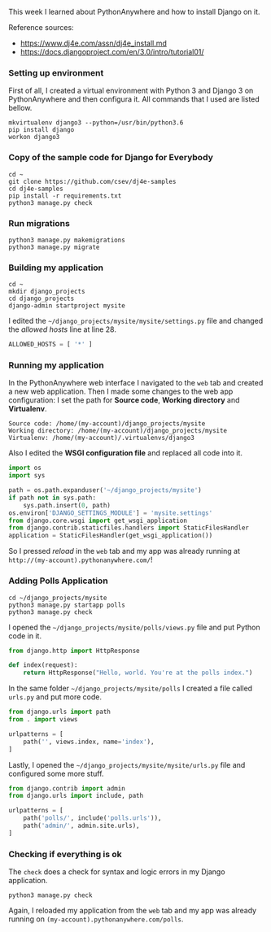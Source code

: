 This week I learned about PythonAnywhere and how to install Django on it.

Reference sources:
- https://www.dj4e.com/assn/dj4e_install.md
- https://docs.djangoproject.com/en/3.0/intro/tutorial01/

### Setting up environment

First of all, I created a virtual environment with Python 3 and Django 3 on PythonAnywhere and then configura it. All commands that I used are listed bellow.

```console
mkvirtualenv django3 --python=/usr/bin/python3.6
pip install django
workon django3
```

### Copy of the sample code for Django for Everybody

```console
cd ~
git clone https://github.com/csev/dj4e-samples
cd dj4e-samples
pip install -r requirements.txt
python3 manage.py check
```

### Run migrations

```console
python3 manage.py makemigrations
python3 manage.py migrate
```

### Building my application

```console
cd ~
mkdir django_projects
cd django_projects
django-admin startproject mysite
```

I edited the `~/django_projects/mysite/mysite/settings.py` file and changed the *allowed hosts* line at line 28.

```py
ALLOWED_HOSTS = [ '*' ]
```

### Running my application

In the PythonAnywhere web interface I navigated to the `web` tab and created a new web application. Then I made some changes to the web app configuration: I set the path for **Source code**, **Working directory** and **Virtualenv**.

```
Source code: /home/(my-account)/django_projects/mysite
Working directory: /home/(my-account)/django_projects/mysite
Virtualenv: /home/(my-account)/.virtualenvs/django3
```

Also I edited the **WSGI configuration file** and replaced all code into it.

```py
import os
import sys

path = os.path.expanduser('~/django_projects/mysite')
if path not in sys.path:
    sys.path.insert(0, path)
os.environ['DJANGO_SETTINGS_MODULE'] = 'mysite.settings'
from django.core.wsgi import get_wsgi_application
from django.contrib.staticfiles.handlers import StaticFilesHandler
application = StaticFilesHandler(get_wsgi_application())
```

So I pressed *reload* in the `web` tab and my app was already running at `http://(my-account).pythonanywhere.com/`!

### Adding Polls Application

```console
cd ~/django_projects/mysite
python3 manage.py startapp polls
python3 manage.py check
```

I opened the `~/django_projects/mysite/polls/views.py` file and put Python code in it.

```py
from django.http import HttpResponse

def index(request):
    return HttpResponse("Hello, world. You're at the polls index.")
```

In the same folder `~/django_projects/mysite/polls` I created a file called `urls.py` and put more code.

```py
from django.urls import path
from . import views

urlpatterns = [
    path('', views.index, name='index'),
]
```

Lastly, I opened the `~/django_projects/mysite/mysite/urls.py` file and configured some more stuff.

```py
from django.contrib import admin
from django.urls import include, path

urlpatterns = [
    path('polls/', include('polls.urls')),
    path('admin/', admin.site.urls),
]
```

### Checking if everything is ok

The `check` does a check for syntax and logic errors in my Django application.

```console
python3 manage.py check
```

Again, I reloaded my application from the `web` tab and my app was already running on `(my-account).pythonanywhere.com/polls`.
